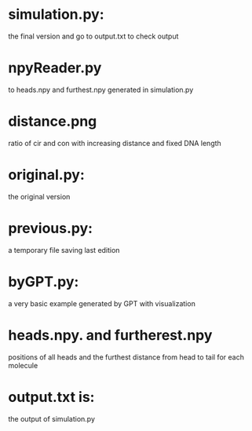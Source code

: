 # simulation.py:
the final version and go to output.txt to check output
# npyReader.py
to heads.npy and furthest.npy generated in simulation.py
# distance.png
ratio of cir and con with increasing distance and fixed DNA length
# original.py:
the original version
# previous.py:
a temporary file saving last edition
# byGPT.py:
a very basic example generated by GPT with visualization
# heads.npy. and furtherest.npy
positions of all heads and the furthest distance from head to tail for each molecule
# output.txt is:
the output of simulation.py